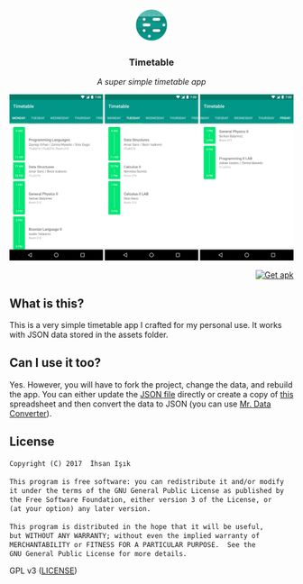<p align="center">
<img src="graphics/icon/ic_launcher_web.png" height="60px" width="60px"/>
</p>

<h3><p align="center">Timetable</p></h3>

<p align="center"><i>A super simple timetable app</i></p>

![](graphics/screenshots/readme.png)

<p align="right">
<a href='https://github.com/xiprox/Youkai/releases/latest'><img height="48" alt='Get apk' src='https://cloud.githubusercontent.com/assets/2550945/21590907/dd74e0f0-d0ff-11e6-971f-d429148fd03d.png'/></a>
</p>

## What is this?
This is a very simple timetable app I crafted for my personal use. It works with JSON data stored in the assets folder.

## Can I use it too?
Yes. However, you will have to fork the project, change the data, and rebuild the app. You can either update the [JSON file](https://github.com/xiprox/Timetable/blob/master/app/src/main/assets/timetable.json) directly or create a copy of [this](https://docs.google.com/spreadsheets/d/1LStBwnFAdI6i9WK33_AZ0QXDIASUvgBCzDIgKDlHl3Q) spreadsheet and then convert the data to JSON (you can use [Mr. Data Converter](https://shancarter.github.io/mr-data-converter)).

## License
```
Copyright (C) 2017  İhsan Işık

This program is free software: you can redistribute it and/or modify
it under the terms of the GNU General Public License as published by
the Free Software Foundation, either version 3 of the License, or
(at your option) any later version.

This program is distributed in the hope that it will be useful,
but WITHOUT ANY WARRANTY; without even the implied warranty of
MERCHANTABILITY or FITNESS FOR A PARTICULAR PURPOSE.  See the
GNU General Public License for more details.
```
GPL v3 ([LICENSE](/LICENSE))
